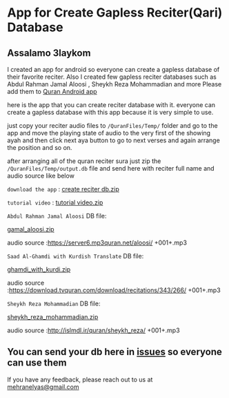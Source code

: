 
# App for Create Gapless Reciter(Qari) Database


## Assalamo 3laykom

I created an app for android so everyone can create a gapless database of their favorite reciter.
Also I created few gapless reciter databases such as Abdul Rahman Jamal Aloosi , Sheykh Reza Mohammadian and more
Please add them to [Quran Android app](https://github.com/quran/quran_android)

here is the app that you can create reciter database with it. everyone can create a gapless database with this app because it is very simple to use.

just copy your reciter audio files to `/QuranFiles/Temp/` folder and go to the app and move the playing state of audio to the very first of the showing ayah and then click next aya button to go to next verses and again arrange the position and so on.

after arranging all of the quran reciter sura just zip the `/QuranFiles/Temp/output.db` file and send here with reciter full name and audio source like below

`download the app` :
[create reciter db.zip](https://github.com/quran/quran_android/files/5759718/create.reciter.db.zip)

`tutorial video` :
[tutorial video.zip](https://github.com/quran/quran_android/files/5771167/tutorial.video.zip)

`Abdul Rahman Jamal Aloosi` DB file:

[gamal_aloosi.zip](https://github.com/quran/quran_android/files/5759751/gamal_aloosi.zip)

audio source :https://server6.mp3quran.net/aloosi/ +001+.mp3

`Saad Al-Ghamdi with Kurdish Translate` DB file:

[ghamdi_with_kurdi.zip](https://github.com/quran/quran_android/files/5759753/ghamdi_with_kurdi.zip)

audio source :https://download.tvquran.com/download/recitations/343/266/ +001+.mp3

`Sheykh Reza Mohammadian` DB file:

[sheykh_reza_mohammadian.zip](https://github.com/quran/quran_android/files/5759755/sheykh_reza_mohammadian.zip)

audio source :http://islmdl.ir/quran/sheykh_reza/ +001+.mp3

## You can send your db here in [issues](https://github.com/mehranelyas/gaplessreciter/issues) so everyone can use them

If you have any feedback, please reach out to us at mehranelyas@gmail.com

